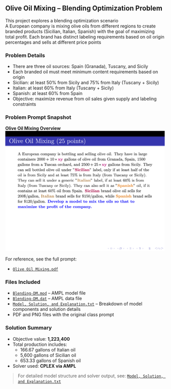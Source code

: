 ## Olive Oil Mixing – Blending Optimization Problem

This project explores a blending optimization scenario  
A European company is mixing olive oils from different regions to create branded products (Sicilian, Italian, Spanish) with the goal of maximizing total profit. Each brand has distinct labeling requirements based on oil origin percentages and sells at different price points

### Problem Details
- There are three oil sources: Spain (Granada), Tuscany, and Sicily
- Each branded oil must meet minimum content requirements based on origin
- Sicilian: at least 50% from Sicily and 75% from Italy (Tuscany + Sicily)
- Italian: at least 60% from Italy (Tuscany + Sicily)
- Spanish: at least 60% from Spain
- Objective: maximize revenue from oil sales given supply and labeling constraints

### Problem Prompt Snapshot

**Olive Oil Mixing Overview**  
![Problem Description](./Olive%20Oil%20Mixing.png)

For reference, see the full prompt:
- [`Olive Oil Mixing.pdf`](./Olive%20Oil%20Mixing.pdf)

### Files Included
- [`Blending-DM.mod`](./Blending-DM.mod) – AMPL model file
- [`Blending-DM.dat`](./Blending-DM.dat) – AMPL data file
- [`Model, Solution, and Explanation.txt`](./Model%2C%20Solution%2C%20and%20Explanation.txt) – Breakdown of model components and solution details
- PDF and PNG files with the original class prompt

### Solution Summary
- Objective value: **1,223,400**
- Total production includes:
  - 166.67 gallons of Italian oil
  - 5,600 gallons of Sicilian oil
  - 653.33 gallons of Spanish oil
- Solver used: **CPLEX via AMPL**

> For detailed model structure and solver output, see: [`Model, Solution, and Explanation.txt`](./Model%2C%20Solution%2C%20and%20Explanation.txt)